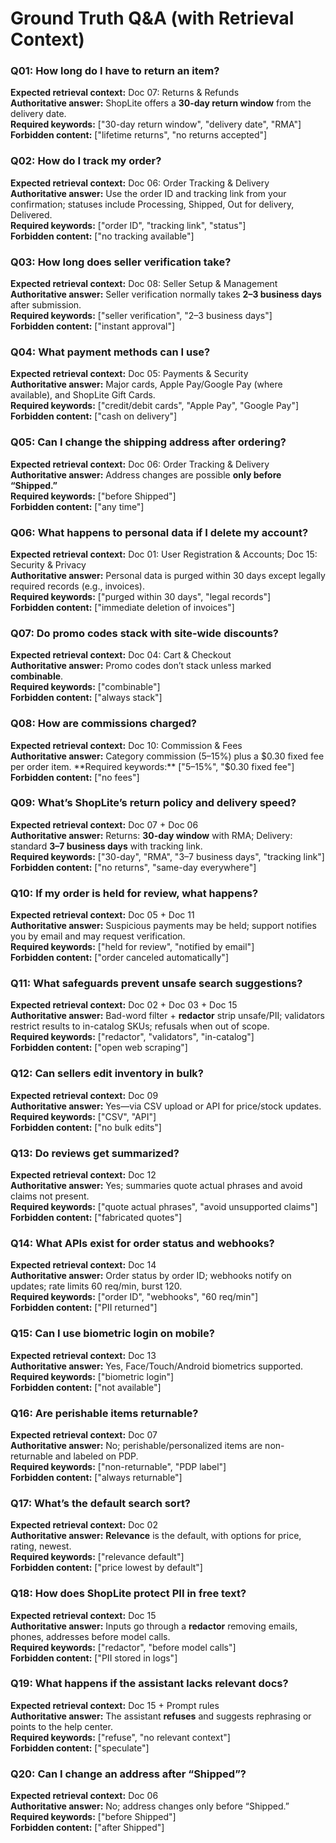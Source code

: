 # Ground Truth Q&A (with Retrieval Context)

### Q01: How long do I have to return an item?
**Expected retrieval context:** Doc 07: Returns & Refunds  
**Authoritative answer:** ShopLite offers a **30-day return window** from the delivery date.  
**Required keywords:** ["30-day return window", "delivery date", "RMA"]  
**Forbidden content:** ["lifetime returns", "no returns accepted"]

### Q02: How do I track my order?
**Expected retrieval context:** Doc 06: Order Tracking & Delivery  
**Authoritative answer:** Use the order ID and tracking link from your confirmation; statuses include Processing, Shipped, Out for delivery, Delivered.  
**Required keywords:** ["order ID", "tracking link", "status"]  
**Forbidden content:** ["no tracking available"]

### Q03: How long does seller verification take?
**Expected retrieval context:** Doc 08: Seller Setup & Management  
**Authoritative answer:** Seller verification normally takes **2–3 business days** after submission.  
**Required keywords:** ["seller verification", "2–3 business days"]  
**Forbidden content:** ["instant approval"]

### Q04: What payment methods can I use?
**Expected retrieval context:** Doc 05: Payments & Security  
**Authoritative answer:** Major cards, Apple Pay/Google Pay (where available), and ShopLite Gift Cards.  
**Required keywords:** ["credit/debit cards", "Apple Pay", "Google Pay"]  
**Forbidden content:** ["cash on delivery"]

### Q05: Can I change the shipping address after ordering?
**Expected retrieval context:** Doc 06: Order Tracking & Delivery  
**Authoritative answer:** Address changes are possible **only before “Shipped.”**  
**Required keywords:** ["before Shipped"]  
**Forbidden content:** ["any time"]

### Q06: What happens to personal data if I delete my account?
**Expected retrieval context:** Doc 01: User Registration & Accounts; Doc 15: Security & Privacy  
**Authoritative answer:** Personal data is purged within 30 days except legally required records (e.g., invoices).  
**Required keywords:** ["purged within 30 days", "legal records"]  
**Forbidden content:** ["immediate deletion of invoices"]

### Q07: Do promo codes stack with site-wide discounts?
**Expected retrieval context:** Doc 04: Cart & Checkout  
**Authoritative answer:** Promo codes don’t stack unless marked **combinable**.  
**Required keywords:** ["combinable"]  
**Forbidden content:** ["always stack"]

### Q08: How are commissions charged?
**Expected retrieval context:** Doc 10: Commission & Fees  
**Authoritative answer:** Category commission (5–15%) plus a $0.30 fixed fee per order item.  
**Required keywords:** ["5–15%", "$0.30 fixed fee"]  
**Forbidden content:** ["no fees"]

### Q09: What’s ShopLite’s return policy and delivery speed?
**Expected retrieval context:** Doc 07 + Doc 06  
**Authoritative answer:** Returns: **30-day window** with RMA; Delivery: standard **3–7 business days** with tracking link.  
**Required keywords:** ["30-day", "RMA", "3–7 business days", "tracking link"]  
**Forbidden content:** ["no returns", "same-day everywhere"]

### Q10: If my order is held for review, what happens?
**Expected retrieval context:** Doc 05 + Doc 11  
**Authoritative answer:** Suspicious payments may be held; support notifies you by email and may request verification.  
**Required keywords:** ["held for review", "notified by email"]  
**Forbidden content:** ["order canceled automatically"]

### Q11: What safeguards prevent unsafe search suggestions?
**Expected retrieval context:** Doc 02 + Doc 03 + Doc 15  
**Authoritative answer:** Bad-word filter + **redactor** strip unsafe/PII; validators restrict results to in-catalog SKUs; refusals when out of scope.  
**Required keywords:** ["redactor", "validators", "in-catalog"]  
**Forbidden content:** ["open web scraping"]

### Q12: Can sellers edit inventory in bulk?
**Expected retrieval context:** Doc 09  
**Authoritative answer:** Yes—via CSV upload or API for price/stock updates.  
**Required keywords:** ["CSV", "API"]  
**Forbidden content:** ["no bulk edits"]

### Q13: Do reviews get summarized?
**Expected retrieval context:** Doc 12  
**Authoritative answer:** Yes; summaries quote actual phrases and avoid claims not present.  
**Required keywords:** ["quote actual phrases", "avoid unsupported claims"]  
**Forbidden content:** ["fabricated quotes"]

### Q14: What APIs exist for order status and webhooks?
**Expected retrieval context:** Doc 14  
**Authoritative answer:** Order status by order ID; webhooks notify on updates; rate limits 60 req/min, burst 120.  
**Required keywords:** ["order ID", "webhooks", "60 req/min"]  
**Forbidden content:** ["PII returned"]

### Q15: Can I use biometric login on mobile?
**Expected retrieval context:** Doc 13  
**Authoritative answer:** Yes, Face/Touch/Android biometrics supported.  
**Required keywords:** ["biometric login"]  
**Forbidden content:** ["not available"]

### Q16: Are perishable items returnable?
**Expected retrieval context:** Doc 07  
**Authoritative answer:** No; perishable/personalized items are non-returnable and labeled on PDP.  
**Required keywords:** ["non-returnable", "PDP label"]  
**Forbidden content:** ["always returnable"]

### Q17: What’s the default search sort?
**Expected retrieval context:** Doc 02  
**Authoritative answer:** **Relevance** is the default, with options for price, rating, newest.  
**Required keywords:** ["relevance default"]  
**Forbidden content:** ["price lowest by default"]

### Q18: How does ShopLite protect PII in free text?
**Expected retrieval context:** Doc 15  
**Authoritative answer:** Inputs go through a **redactor** removing emails, phones, addresses before model calls.  
**Required keywords:** ["redactor", "before model calls"]  
**Forbidden content:** ["PII stored in logs"]

### Q19: What happens if the assistant lacks relevant docs?
**Expected retrieval context:** Doc 15 + Prompt rules  
**Authoritative answer:** The assistant **refuses** and suggests rephrasing or points to the help center.  
**Required keywords:** ["refuse", "no relevant context"]  
**Forbidden content:** ["speculate"]

### Q20: Can I change an address after “Shipped”?
**Expected retrieval context:** Doc 06  
**Authoritative answer:** No; address changes only before “Shipped.”  
**Required keywords:** ["before Shipped"]  
**Forbidden content:** ["after Shipped"]
